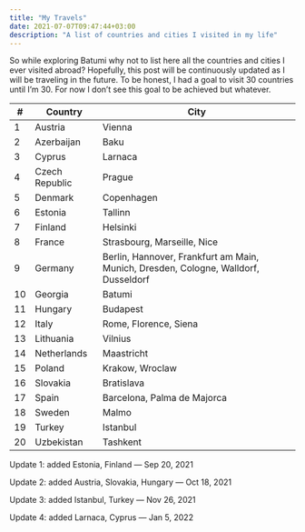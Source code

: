 ```yaml
---
title: "My Travels"
date: 2021-07-07T09:47:44+03:00
description: "A list of countries and cities I visited in my life"
---
```


So while exploring Batumi why not to list here all the countries and cities I ever visited abroad? Hopefully, this post will be continuously updated as I will be traveling in the future. To be honest, I had a goal to visit 30 countries until I’m 30. For now I don’t see this goal to be achieved but whatever.

|**#**|**Country**|**City**|
|-------- | -------- | -------- |
|1|Austria|Vienna|
|2|Azerbaijan|Baku|
|3|Cyprus|Larnaca|
|4|Czech Republic|Prague|
|5|Denmark|Copenhagen|
|6|Estonia|Tallinn|
|7|Finland|Helsinki|
|8|France|Strasbourg, Marseille, Nice|
|9|Germany|Berlin, Hannover, Frankfurt am Main, Munich, Dresden, Cologne, Walldorf, Dusseldorf|
|10|Georgia|Batumi|
|11|Hungary|Budapest|
|12|Italy|Rome, Florence, Siena|
|13|Lithuania|Vilnius|
|14|Netherlands|Maastricht|
|15|Poland|Krakow, Wroclaw|
|16|Slovakia|Bratislava|
|17|Spain|Barcelona, Palma de Majorca|
|18|Sweden|Malmo|
|19|Turkey|Istanbul|
|20|Uzbekistan|Tashkent|

Update 1: added Estonia, Finland — Sep 20, 2021

Update 2: added Austria, Slovakia, Hungary — Oct 18, 2021

Update 3: added Istanbul, Turkey — Nov 26, 2021

Update 4: added Larnaca, Cyprus — Jan 5, 2022